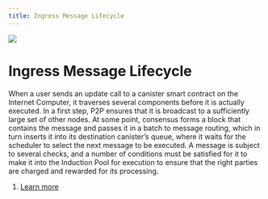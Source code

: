 ```yaml
---
title: Ingress Message Lifecycle
---
```


![](/img/how-it-works/ingress-message-lifecycle.600x300.jpg)

# Ingress Message Lifecycle

When a user sends an update call to a canister smart contract on the Internet Computer, it traverses several components before it is actually executed. 
In a first step, P2P ensures that it is broadcast to a sufficiently large set of other nodes. At some point, consensus forms a block that contains the message and passes it in a batch to message routing, which in turn inserts it into its destination canister’s queue, where it waits for the scheduler to select the next message to be executed.
A message is subject to several checks, and a number of conditions must be satisfied for it to make it into the Induction Pool for execution to ensure that the right parties are charged and rewarded for its processing.

1. [Learn more](/how-it-works/ingress-message-lifecycle/)


